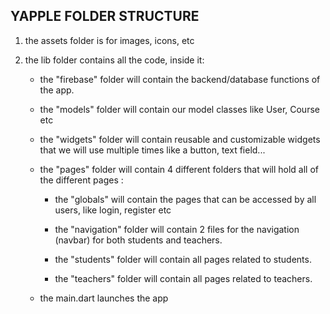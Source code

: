 ## YAPPLE FOLDER STRUCTURE

1. the assets folder is for images, icons, etc
2. the lib folder contains all the code, inside it:

    - the "firebase" folder will contain the backend/database functions of the app.

    - the "models" folder will contain our model classes like User, Course etc

    - the "widgets" folder will contain reusable and customizable widgets that we will use multiple times like a button, text field...
  
    - the "pages" folder will contain 4 different folders that will hold all of the different pages :
        - the "globals" will contain the pages that can be accessed by all users, like login, register etc

        - the "navigation" folder will contain 2 files for the navigation (navbar) for both students and teachers.

        - the "students" folder will contain all pages related to students.

        - the "teachers" folder will contain all pages related to teachers.
    - the main.dart launches the app

